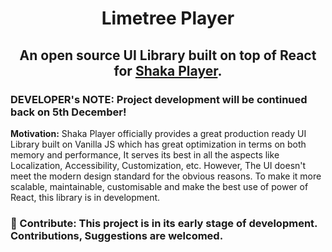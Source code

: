 <p align="center">
</p>
<h1 align="center">Limetree Player</h1>
<h2 align="center">
  An open source UI Library built on top of React for <a href="https://github.com/shaka-project/shaka-player">Shaka Player</a>.
</h2>

<h3> DEVELOPER's NOTE: Project development will be continued back on 5th December! </h3>

**Motivation:** Shaka Player officially provides a great production ready UI Library built on Vanilla JS which has great optimization in terms on both memory and performance, It serves its best in all the aspects like Localization, Accessibility, Customization, etc. However, The UI doesn't meet the modern design standard for the obvious reasons. To make it more scalable, maintainable, customisable and make the best use of power of React, this library is in development.

### 💎 Contribute: This project is in its early stage of development. Contributions, Suggestions are welcomed.
